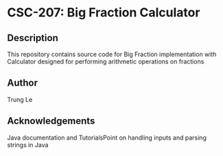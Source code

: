 # CSC-207: Big Fraction Calculator

## Description
This repository contains source code for Big Fraction implementation with Calculator designed for performing arithmetic operations on fractions

## Author
Trung Le


## Acknowledgements
Java documentation and TutorialsPoint on handling inputs and parsing strings in Java